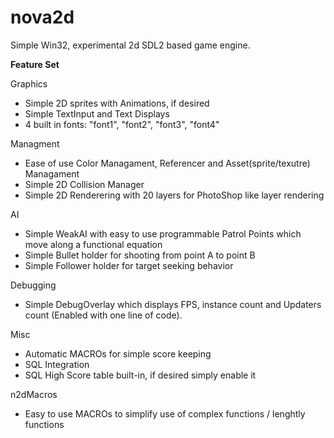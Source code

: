 # nova2d

Simple Win32, experimental 2d SDL2 based game engine.

**Feature Set**
 
 Graphics
 - Simple 2D sprites with Animations, if desired
 - Simple TextInput and Text Displays
 - 4 built in fonts: "font1", "font2", "font3", "font4"
 
 Managment
 - Ease of use Color Managament, Referencer and Asset(sprite/texutre) Managament
 - Simple 2D Collision Manager
 - Simple 2D Renderering with 20 layers for PhotoShop like layer rendering
 
 AI
 - Simple WeakAI with easy to use programmable Patrol Points which move along a functional equation
 - Simple Bullet holder for shooting from point A to point B
 - Simple Follower holder for target seeking behavior
 
 Debugging
 - Simple DebugOverlay which displays FPS, instance count and Updaters count (Enabled with one line of code).
 
 Misc
 - Automatic MACROs for simple score keeping
 - SQL Integration
 - SQL High Score table built-in, if desired simply enable it
 
 n2dMacros
 - Easy to use MACROs to simplify use of complex functions / lenghtly functions
